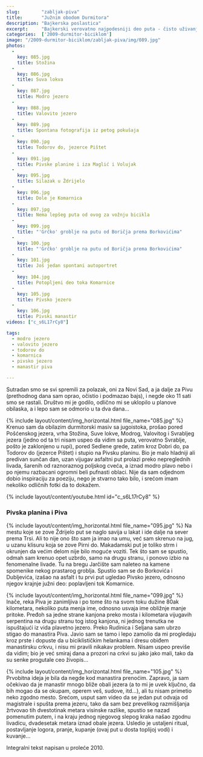 ```yaml
---
slug:        "zabljak-piva"
title:       "Južnim obodom Durmitora"
description: "Bajkerska poslastica"
excerpt:     "Bajkerski verovatno najpodesniji deo puta - čisto uživanje, dobrim delom nizbrdo, malo asfalt, malo makadam, a okolo livade i iza njih džinovski kameni vrhovi." 
categories:  ['2009-durmitor-biciklom']
image: "/2009-durmitor-biciklom/zabljak-piva/img/089.jpg"
photos:
  -
    key: 085.jpg
    title: Stožina
  -
    key: 086.jpg
    title: Suva lokva
  -
    key: 087.jpg
    title: Modro jezero
  -
    key: 088.jpg
    title: Valovito jezero
  -
    key: 089.jpg
    title: Spontana fotografija iz petog pokušaja
  -
    key: 090.jpg
    title: Todorov do, jezerce Pištet
  -
    key: 091.jpg
    title: Pivske planine i iza Maglić i Volujak
  -
    key: 095.jpg
    title: Silazak u Ždrijelo
  -
    key: 096.jpg
    title: Dole je Komarnica
  -
    key: 097.jpg
    title: Nema lepšeg puta od ovog za vožnju bicikla
  -
    key: 099.jpg
    title: "'Grčko' groblje na putu od Boričja prema Borkovićima"
  -
    key: 100.jpg
    title: "'Grčko' groblje na putu od Boričja prema Borkovićima"
  -
    key: 101.jpg
    title: Još jedan spontani autoportret
  -
    key: 104.jpg
    title: Potopljeni deo toka Komarnice
  -
    key: 105.jpg
    title: Pivsko jezero
  -
    key: 106.jpg
    title: Pivski manastir
videos: ["c_s6L17rCy8"]

tags:
  - modro jezero
  - valovito jezero
  - todorov do
  - komarnica
  - pivsko jezero
  - manastir piva

---
```


Sutradan smo se svi spremili za polazak, oni za Novi Sad, a ja dalje za Pivu (prethodnog dana sam oprao, očistio i 
podmazao bajs), i negde oko 11 sati smo se rastali. Društvo mi je godilo, odlično mi se uklopilo u planove obilaska, a 
i lepo sam se odmorio u ta dva dana...

{% include layout/content/img_horizontal.html file_name="085.jpg" %}
Krenuo sam da obilazim durmitorski masiv sa jugoistoka, prošao pored Pošćenskog jezera, vrha Stožina, Suve lokve, 
Modrog, Valovitog i Svrabljeg jezera (jedno od ta tri nisam uspeo da vidim sa puta, verovatno Svrablje, pošto je 
zaklonjeno u rupi), pored Sedlene grede, zatim kroz Dobri do, pa Todorov do (jezerce Pištet) i stupio na Pivsku planinu. 
Bio je malo hladniji ali predivan sunčan dan, uzan vijugav asfaltni put prolazi preko nepreglednih livada, šarenih od 
raznoraznog poljskog cveća, a iznad modro plavo nebo i po njemu razbacani ogromni beli pufnasti oblaci. Nije da sam 
odjednom dobio inspiraciju za poeziju, nego je stvarno tako bilo, i srećom imam nekoliko odličnih fotki da to dokažem.

{% include layout/content/youtube.html id="c_s6L17rCy8" %}

### Pivska planina i Piva 

{% include layout/content/img_horizontal.html file_name="095.jpg" %}
Na mestu koje se zove Ždrijelo put se naglo savija u lakat i ide dalje na sever prema Trsi. Ali to nije ono što sam ja 
imao na umu, već sam skrenuo na jug, u uzanu klisuru koja se zove Pirni do. Makadamski put je toliko strm i okrunjen da 
većim delom nije bilo moguće voziti. Tek što sam se spustio, odmah sam krenuo opet uzbrdo, samo na drugu stranu, i 
ponovo izbio na fenomenalne livade. Tu na bregu Jarčište sam naleteo na kamene spomenike nekog prastarog groblja. 
Spustio sam se do Borkovića i Dubljevića, izašao na asfalt i tu prvi put ugledao Pivsko jezero, odnosno njegov krajnje 
južni deo: poplavljeni tok Komarnice.

{% include layout/content/img_horizontal.html file_name="099.jpg" %}
Inače, reka Piva je zanimljiva i po tome što na svom toku dužine 80ak kilometara, nekoliko puta menja ime, odnosno 
usvaja ime obližnje manje pritoke. Pređoh sa jedne strane kanjona preko mosta i kilometara vijugavih serpentina na 
drugu stranu tog istog kanjona, ni jednog trenutka ne ispuštajući iz vida plavetno jezero. Preko Rudinica i Seljana sam 
ubrzo stigao do manastira Piva. Javio sam se tamo i lepo zamolio da mi progledaju kroz prste i dopuste da u 
biciklističkim helankama i dresu obiđem manastirsku crkvu, i nisu mi pravili nikakav problem. Nisam uspeo previše da 
vidim; bio je već smiraj dana a prozori na crkvi su jako jako mali, tako da su senke progutale ceo živopis...

{% include layout/content/img_horizontal.html file_name="105.jpg" %}
Prvobitna ideja je bila da negde kod manastira prenoćim. Zapravo, ja sam očekivao da je manastir mnogo bliže obali 
jezera (a to mi je uvek ključno, da bih mogao da se okupam, operem veš, sudove, itd...), ali tu nisam primetio neko 
zgodno mesto. Srećom, usput sam video da se jedan put odvaja od magistrale i spušta prema jezeru, tako da sam bez 
prevelikog razmišljanja žrtvovao tih dvestotinak metara visinske razlike, spustio se nazad pomenutim putem, i na kraju 
jednog njegovog slepog kraka našao zgodnu livadicu, dvadesetak metara iznad obale jezera. Usledio je ustaljeni ritual, 
postavljanje logora, pranje, kupanje (ovaj put u dosta toplijoj vodi) i kuvanje...

<span class="caption text-muted pull-right">Integralni tekst napisan u proleće 2010.</span>